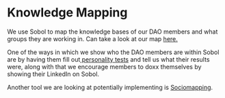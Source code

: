 # Knowledge Mapping

We use Sobol to map the knowledge bases of our DAO members and what groups they are working in. Can take a look at our map [here.](https://sobol.io/d/akorn\_dao/structure)

One of the ways in which we show who the DAO members are within Sobol are by having them fill out[ personality tests](https://docs.google.com/spreadsheets/d/1EADEAfITaeUPaWXFA-r3lhMlp6cpsYkPD32Jb4pQyDs/edit?usp=sharing) and tell us what their results were, along with that we encourage members to doxx themselves by showing their LinkedIn on Sobol.

Another tool we are looking at potentially implementing is [Sociomapping](https://www.sociomapping.com).&#x20;
